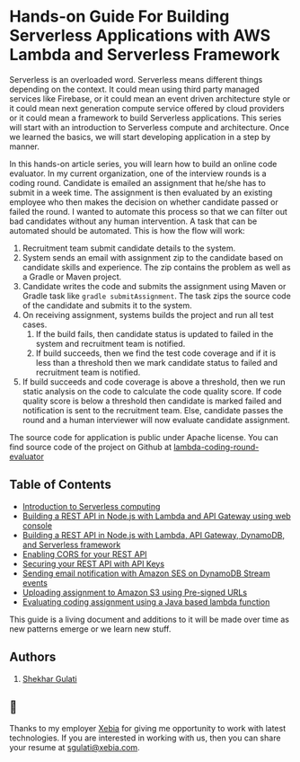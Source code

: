 # Hands-on Guide For Building Serverless Applications with AWS Lambda and Serverless Framework

Serverless is an overloaded word. Serverless means different things depending on the context. It could mean using third party managed services like Firebase, or it could mean an event driven architecture style or it could mean next generation compute service offered by cloud providers or it could mean a framework to build Serverless applications. This series will start with an introduction to Serverless compute and architecture. Once we learned the basics, we will start developing application in a step by manner.

In this hands-on article series, you will learn how to build an online code evaluator. In my current organization, one of the interview rounds is a coding round. Candidate is emailed an assignment that he/she has to submit in a week time. The assignment is then evaluated by an existing employee who then makes the decision on whether candidate passed or failed the round. I wanted to automate this process so that we can filter out bad candidates without any human intervention. A task that can be automated should be automated. This is how the flow will work:

1. Recruitment team submit candidate details to the system.
2. System sends an email with assignment zip to the candidate based on candidate skills and experience. The zip contains the problem as well as a Gradle or Maven project.
3. Candidate writes the code and submits the assignment using Maven or Gradle task like `gradle submitAssignment`. The task zips the source code of the candidate and submits it to the system.
4. On receiving assignment, systems builds the project and run all test cases. 
   1. If the build fails, then candidate status is updated to failed in the system and recruitment team is notified. 
   2. If build succeeds, then we find the test code coverage and if it is less than a threshold then we mark candidate status to failed and recruitment team is notified.
5. If build succeeds and code coverage is above a threshold, then we run static analysis on the code to calculate the code quality score. If code quality score is below a threshold then candidate is marked failed and notification is sent to the recruitment team. Else, candidate passes the round and a human interviewer will now evaluate candidate assignment.

The source code for application is public under Apache license. You can find source code of the project on Github at [lambda-coding-round-evaluator](https://github.com/xebiaww/lambda-coding-round-evaluator)

## Table of Contents

* [Introduction to Serverless computing](./01-introduction-to-serverless.md)
* [Building a REST API in Node.js with Lambda and API Gateway using web console](./02-building-rest-api-in-nodejs-with-lambda-gateway.md)
* [Building a REST API in Node.js with Lambda, API Gateway, DynamoDB, and Serverless framework](./03-building-rest-api-in-nodejs-with-lambda-gateway-dynamodb-serverless.md)
* [Enabling CORS for your REST API](./04-enable-cors-for-your-rest-api.md)
* [Securing your REST API with API Keys](./05-securing-rest-api-with-api-keys.md)
* [Sending email notification with Amazon SES on DynamoDB Stream events](./06-sending-email-with-ses-on-dynamodb-stream-events.md)
* [Uploading assignment to Amazon S3 using Pre-signed URLs](./07-uploading-assignment-to-s3-using-presigned-urls.md)
* [Evaluating coding assignment using a Java based lambda function](./08-evaluating-assignment-using-java-lambda-function.md)


This guide is a living document and additions to it will be made over time as new patterns emerge or we learn new stuff.

## Authors

1. [Shekhar Gulati](https://twitter.com/shekhargulati)

## 🙏 

Thanks to my employer [Xebia](https://xebia.com/) for giving me opportunity to work with latest technologies. If you are interested in working with us, then you can share your resume at sgulati@xebia.com.

